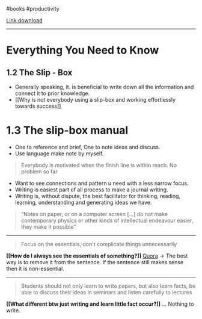 #books #productivity

[Link download]( https://docdrop.org/download_annotation_doc/How-to-Take-Smart-Notes-by-So%CC%88nke-Ahrens-40zol.pdf)

---

# Everything You Need to Know
## 1.2 The Slip -  Box
- Generally speaking, it. is beneficial to write down all the information and connect it to prior knowledge.
- [[Why is not everybody using a slip-box and working effortlessly towards success]]

# 1.3 The slip-box manual
- One to reference and brief, One to note ideas and discuss.
- Use language make note by myself.

> Everybody is motivated when the finish line is within reach. No problem so far

- Want to see connections and pattern u need with a less narrow focus.
- Writing is easiest part of all process to make a journal writing.
- Writing is, without dispute, the best facilitator for thinking, reading, learning, understanding and generating ideas we have.

> “Notes on paper, or on a computer screen [...] do not make contemporary physics or other kinds of intellectual endeavour easier, they make it possible”

---
> Focus on the essentials, don't complicate things unnecessarily

**[[How do I always see the essentials of something?]]**
[Quora](https://www.quora.com/How-do-you-determine-when-something-is-essential)
→ The best way is to remove it from the sentence. If the sentence still makes sense then it is non-essential.

---
> Students should not only learn to write papers, but also learn facts, be able to discuss their ideas in seminars and listen carefully to lectures

**[[What different btw just writing and learn little fact occur?]]**
... Nothing to write.

